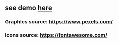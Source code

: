 ## see demo [here](https://pawel-chmiel.github.io/probio-planet/)

### Graphics source: https://www.pexels.com/
### Icons source: https://fontawesome.com/
